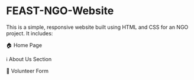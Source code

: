 # FEAST-NGO-Website
This is a simple, responsive website built using HTML and CSS for an NGO project.
It includes:

🏠 Home Page

ℹ️ About Us Section

📝 Volunteer Form
